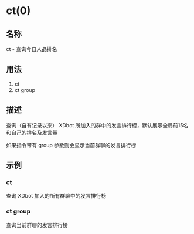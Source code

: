 # ct(0)

## 名称

ct - 查询今日人品排名

## 用法

1. ct
2. ct group

## 描述

查询（自有记录以来） XDbot 所加入的群中的发言排行榜，默认展示全局前15名和自己的排名及发言量

如果指令带有 group 参数则会显示当前群聊的发言排行榜

## 示例

### ct

查询 XDbot 加入的所有群聊中的发言排行榜

### ct group

查询当前群聊的发言排行榜
